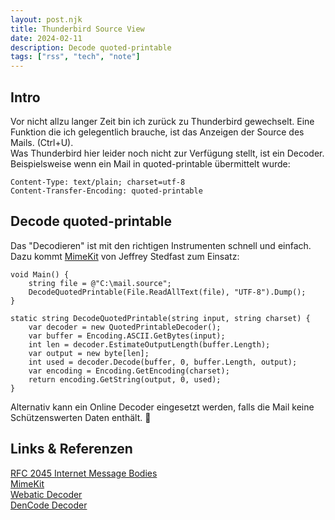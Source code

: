 ```yaml
---
layout: post.njk
title: Thunderbird Source View
date: 2024-02-11
description: Decode quoted-printable
tags: ["rss", "tech", "note"]
---  
```


## Intro
Vor nicht allzu langer Zeit bin ich zurück zu Thunderbird gewechselt. Eine Funktion die ich gelegentlich brauche,
ist das Anzeigen der Source des Mails. (Ctrl+U).  
Was Thunderbird hier leider noch nicht zur Verfügung stellt, ist ein Decoder. Beispielsweise wenn ein Mail in 
quoted-printable übermittelt wurde:

```
Content-Type: text/plain; charset=utf-8
Content-Transfer-Encoding: quoted-printable
```

## Decode quoted-printable
Das "Decodieren" ist mit den richtigen Instrumenten schnell und einfach.  
Dazu kommt [MimeKit] von Jeffrey Stedfast zum Einsatz:

```
void Main() {
    string file = @"C:\mail.source";
    DecodeQuotedPrintable(File.ReadAllText(file), "UTF-8").Dump();
}

static string DecodeQuotedPrintable(string input, string charset) {
    var decoder = new QuotedPrintableDecoder();
    var buffer = Encoding.ASCII.GetBytes(input);
    int len = decoder.EstimateOutputLength(buffer.Length);
    var output = new byte[len];
    int used = decoder.Decode(buffer, 0, buffer.Length, output);
    var encoding = Encoding.GetEncoding(charset);
    return encoding.GetString(output, 0, used);
}
```

Alternativ kann ein Online Decoder eingesetzt werden, falls die Mail keine Schützenswerten Daten enthält. 🚦

## Links & Referenzen  
[RFC 2045 Internet Message Bodies]  
[MimeKit]  
[Webatic Decoder]  
[DenCode Decoder]  




[RFC 2045 Internet Message Bodies]: https://www.rfc-editor.org/rfc/rfc2045#section-6.7  
[MimeKit]: https://github.com/jstedfast/MimeKit  
[Webatic Decoder]: https://www.webatic.com/quoted-printable-convertor  
[DenCode Decoder]: https://dencode.com/string/quoted-printable   







